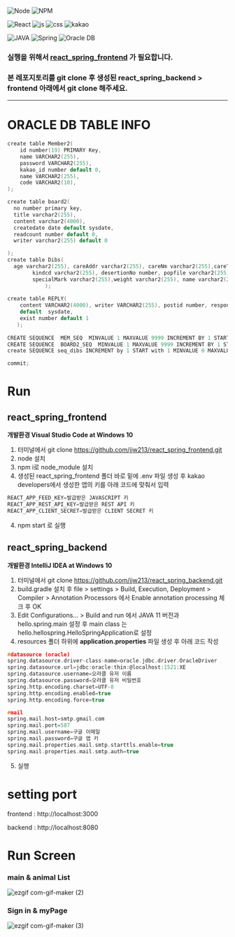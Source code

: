 ![Node](https://img.shields.io/badge/node-v14.17.1-blue)
![NPM](https://img.shields.io/badge/npm-v7.19.0-blue)

![React](https://img.shields.io/badge/react-61DAFB?style=for-the-badge&logo=react&logoColor=black)
![js](https://img.shields.io/badge/JavaScript-F7DF1E.svg?&style=for-the-badge&logo=JavaScript&logoColor=white)
![css](https://img.shields.io/badge/css-1572B6?style=for-the-badge&logo=css3&logoColor=white)
![kakao](https://img.shields.io/badge/Kakao-FFCD00?style=for-the-badge&logo=Kakao&logoColor=white)

![JAVA](https://img.shields.io/badge/java-007396?style=for-the-badge&logo=java&logoColor=white)
![Spring](https://img.shields.io/badge/spring-6DB33F?style=for-the-badge&logo=spring&logoColor=white)
![Oracle DB](https://img.shields.io/badge/oracle-F80000?style=for-the-badge&logo=oracle&logoColor=white)

### **실행을 위해서 [react_spring_frontend](https://github.com/jjw213/react_spring_frontend) 가 필요합니다.**
### 본 레포지토리를 git clone 후 생성된 react_spring_backend > frontend 아래에서 git clone 해주세요.
___

# ORACLE DB TABLE INFO

```c
create table Member2(
    id number(19) PRIMARY Key,
    name VARCHAR2(255),
    password VARCHAR2(255),
    kakao_id number default 0,
    name VARCHAR2(255),
    code VARCHAR2(10),
);

create table board2(
  no number primary key,
  title varchar2(255),
  content varchar2(4000),
  createdate date default sysdate,
  readcount number default 0,
  writer varchar2(255) default 0

);
create table Dibs(
  age varchar2(255), careAddr varchar2(255), careNm varchar2(255),careTel varchar2(255),
        kindcd varchar2(255), desertionNo number, popfile varchar2(255),sexCd varchar2(255),processState varchar2(255),
        specialMark varchar2(255),weight varchar2(255), name varchar2(255), id number PRIMARY key
            );
            
create table REPLY(
    content VARCHAR2(4000), writer VARCHAR2(255), postid number, responseto VARCHAR2(255), commentid VARCHAR2(255) primary key, created_at VARCHAR2(255) 
    default  sysdate,
    exist number default 1
   );
   
CREATE SEQUENCE  MEM_SEQ  MINVALUE 1 MAXVALUE 9999 INCREMENT BY 1 START WITH 1 NOCACHE  NOORDER  CYCLE  NOKEEP  NOSCALE  GLOBAL ;
CREATE SEQUENCE  BOARD2_SEQ  MINVALUE 1 MAXVALUE 9999 INCREMENT BY 1 START WITH 1 NOCACHE  NOORDER  CYCLE  NOKEEP  NOSCALE  GLOBAL ;
create SEQUENCE seq_dibs INCREMENT by 1 START with 1 MINVALUE 0 MAXVALUE 9999 cycle;

commit;
```

# Run

## react_spring_frontend

**개발환경 Visual Studio Code at Windows 10**
1. 터미널에서 git clone https://github.com/jjw213/react_spring_frontend.git
2. node 설치
3. npm i로 node_module 설치
4. 생성된 react_spring_frontend 폴더 바로 밑에 .env 파일 생성 후 kakao developers에서 생성한 앱의 키를 아래 코드에 맞춰서 입력
```c
REACT_APP_FEED_KEY=발급받은 JAVASCRIPT 키
REACT_APP_REST_API_KEY=발급받은 REST API 키
REACT_APP_CLIENT_SECRET=발급받은 CLIENT SECRET 키
```
4. npm start 로 실행


## react_spring_backend

**개발환경 IntelliJ IDEA at Windows 10**
1. 터미널에서 git clone https://github.com/jjw213/react_spring_backend.git
2. build.gradle 설치 후 file > settings > Build, Execution, Deployment > Compiler > Annotation Processors 에서 Enable annotation processing 체크 후 OK
3. Edit Configurations... > Build and run 에서 JAVA 11 버전과 hello.spring.main 설정 후 main class 는 hello.hellospring.HelloSpringApplication로 설정
4. resources 폴더 하위에 **application.properties** 파일 생성 후 아래 코드 작성
```c
#datasource (oracle)
spring.datasource.driver-class-name=oracle.jdbc.driver.OracleDriver
spring.datasource.url=jdbc:oracle:thin:@localhost:1521:XE
spring.datasource.username=오라클 유저 이름
spring.datasource.password=오라클 유저 비밀번호
spring.http.encoding.charset=UTF-8
spring.http.encoding.enabled=true
spring.http.encoding.force=true

#mail
spring.mail.host=smtp.gmail.com
spring.mail.port=587
spring.mail.username=구글 이메일
spring.mail.password=구글 앱 키
spring.mail.properties.mail.smtp.starttls.enable=true
spring.mail.properties.mail.smtp.auth=true
```

5. 실행


# setting port

frontend : http://localhost:3000

backend : http://localhost:8080

# Run Screen

### main & animal List

![ezgif com-gif-maker (2)](https://user-images.githubusercontent.com/88258840/174488781-a997a1c3-84fd-46ee-9fb3-68111c9d18de.gif)


### Sign in & myPage

![ezgif com-gif-maker (3)](https://user-images.githubusercontent.com/88258840/174488980-297b55a1-10e3-46d5-bd52-095ddc541aec.gif)
